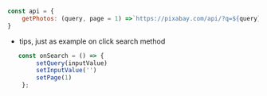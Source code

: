 
```js

const api = {
    getPhotos: (query, page = 1) =>`https://pixabay.com/api/?q=${query}&page=${page}&key=16656339-a562499c4313e4a5714644999&image_type=photo&orientation=horizontal&per_page=12`,
}
```


* tips, just as example on click search method 

```js
   const onSearch = () => {
        setQuery(inputValue)
        setInputValue('')
        setPage(1)
    };
```

